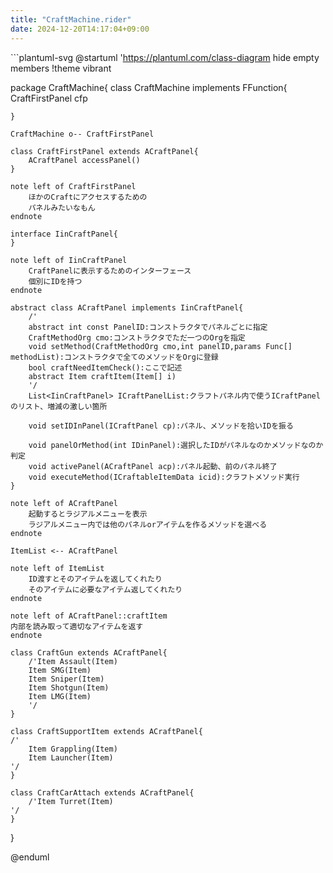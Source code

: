 ```yaml
---
title: "CraftMachine.rider"
date: 2024-12-20T14:17:04+09:00
---
```

﻿```plantuml-svg
@startuml
'https://plantuml.com/class-diagram
hide empty members
!theme vibrant

package CraftMachine{
    class CraftMachine implements FFunction{
        CraftFirstPanel cfp
      
    }

    CraftMachine o-- CraftFirstPanel

    class CraftFirstPanel extends ACraftPanel{
        ACraftPanel accessPanel()
    }

    note left of CraftFirstPanel
        ほかのCraftにアクセスするための
        パネルみたいなもん
    endnote

    interface IinCraftPanel{
    }

    note left of IinCraftPanel
        CraftPanelに表示するためのインターフェース
        個別にIDを持つ
    endnote

    abstract class ACraftPanel implements IinCraftPanel{
        /'
        abstract int const PanelID:コンストラクタでパネルごとに指定
        CraftMethodOrg cmo:コンストラクタでただ一つのOrgを指定
        void setMethod(CraftMethodOrg cmo,int panelID,params Func[] methodList):コンストラクタで全てのメソッドをOrgに登録
        bool craftNeedItemCheck():ここで記述
        abstract Item craftItem(Item[] i)
        '/
        List<IinCraftPanel> ICraftPanelList:クラフトパネル内で使うICraftPanelのリスト、増減の激しい箇所

        void setIDInPanel(ICraftPanel cp):パネル、メソッドを拾いIDを振る

        void panelOrMethod(int IDinPanel):選択したIDがパネルなのかメソッドなのか判定
        void activePanel(ACraftPanel acp):パネル起動、前のパネル終了
        void executeMethod(ICraftableItemData icid):クラフトメソッド実行
    }

    note left of ACraftPanel
        起動するとラジアルメニューを表示
        ラジアルメニュー内では他のパネルorアイテムを作るメソッドを選べる
    endnote

    ItemList <-- ACraftPanel

    note left of ItemList
        ID渡すとそのアイテムを返してくれたり
        そのアイテムに必要なアイテム返してくれたり
    endnote

    note left of ACraftPanel::craftItem
    内部を読み取って適切なアイテムを返す
    endnote

    class CraftGun extends ACraftPanel{
        /'Item Assault(Item)
        Item SMG(Item)
        Item Sniper(Item)
        Item Shotgun(Item)
        Item LMG(Item)
        '/
    }

    class CraftSupportItem extends ACraftPanel{
    /'
        Item Grappling(Item)
        Item Launcher(Item)
    '/
    }

    class CraftCarAttach extends ACraftPanel{
        /'Item Turret(Item)
    '/
    }
}

@enduml
```
